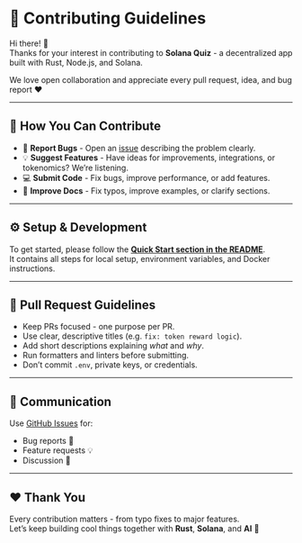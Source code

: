 # 🤝 Contributing Guidelines

Hi there! 👋  
Thanks for your interest in contributing to **Solana Quiz** - a decentralized app built with Rust, Node.js, and Solana.

We love open collaboration and appreciate every pull request, idea, and bug report ❤️

---

## 🧩 How You Can Contribute

- 🐛 **Report Bugs** - Open an [issue](https://github.com/di-zed/solana-quiz/issues) describing the problem clearly.
- 💡 **Suggest Features** - Have ideas for improvements, integrations, or tokenomics? We’re listening.
- 💻 **Submit Code** - Fix bugs, improve performance, or add features.
- 🧠 **Improve Docs** - Fix typos, improve examples, or clarify sections.

---

## ⚙️ Setup & Development

To get started, please follow the [**Quick Start section in the README**](https://github.com/di-zed/solana-quiz?tab=readme-ov-file#-quick-start).  
It contains all steps for local setup, environment variables, and Docker instructions.

---

## 🧠 Pull Request Guidelines

- Keep PRs focused - one purpose per PR.
- Use clear, descriptive titles (e.g. `fix: token reward logic`).
- Add short descriptions explaining *what* and *why*.
- Run formatters and linters before submitting.
- Don’t commit `.env`, private keys, or credentials.

---

## 💬 Communication

Use [GitHub Issues](https://github.com/di-zed/solana-quiz/issues) for:
- Bug reports 🐞
- Feature requests 💡
- Discussion 🤝

---

## ❤️ Thank You

Every contribution matters - from typo fixes to major features.  
Let’s keep building cool things together with **Rust**, **Solana**, and **AI** 🚀  